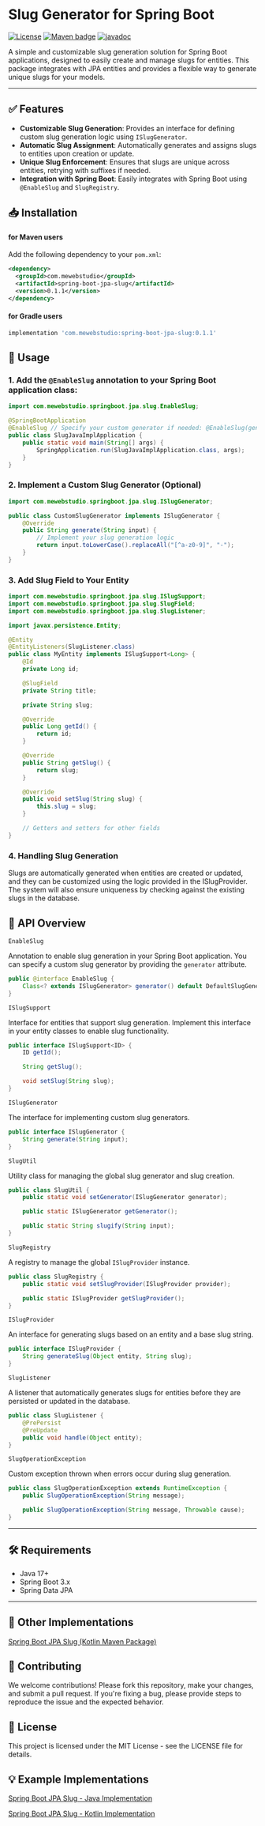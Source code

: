# Slug Generator for Spring Boot

[![License](https://img.shields.io/badge/License-MIT-blue.svg)](https://opensource.org/licenses/MIT)
[![Maven badge](https://maven-badges.herokuapp.com/maven-central/com.mewebstudio/spring-boot-jpa-slug/badge.svg?style=flat)](https://central.sonatype.com/artifact/com.mewebstudio/spring-boot-jpa-slug)
[![javadoc](https://javadoc.io/badge2/com.mewebstudio/spring-boot-jpa-slug/javadoc.svg)](https://javadoc.io/doc/com.mewebstudio/spring-boot-jpa-slug)

A simple and customizable slug generation solution for Spring Boot applications, designed to easily create and manage slugs for entities. This package integrates with JPA entities and provides a flexible way to generate unique slugs for your models.

---

## ✅ Features

- **Customizable Slug Generation**: Provides an interface for defining custom slug generation logic using `ISlugGenerator`.
- **Automatic Slug Assignment**: Automatically generates and assigns slugs to entities upon creation or update.
- **Unique Slug Enforcement**: Ensures that slugs are unique across entities, retrying with suffixes if needed.
- **Integration with Spring Boot**: Easily integrates with Spring Boot using `@EnableSlug` and `SlugRegistry`.

## 📥 Installation

#### for Maven users

Add the following dependency to your `pom.xml`:

```xml
<dependency>
  <groupId>com.mewebstudio</groupId>
  <artifactId>spring-boot-jpa-slug</artifactId>
  <version>0.1.1</version>
</dependency>
```

#### for Gradle users
```groovy
implementation 'com.mewebstudio:spring-boot-jpa-slug:0.1.1'
```

## 🚀 Usage

### 1. Add the `@EnableSlug` annotation to your Spring Boot application class:

```java
import com.mewebstudio.springboot.jpa.slug.EnableSlug;

@SpringBootApplication
@EnableSlug // Specify your custom generator if needed: @EnableSlug(generator = CustomSlugGenerator.class) 
public class SlugJavaImplApplication {
    public static void main(String[] args) {
        SpringApplication.run(SlugJavaImplApplication.class, args);
    }
}
```

### 2. Implement a Custom Slug Generator (Optional)

```java
import com.mewebstudio.springboot.jpa.slug.ISlugGenerator;

public class CustomSlugGenerator implements ISlugGenerator {
    @Override
    public String generate(String input) {
        // Implement your slug generation logic
        return input.toLowerCase().replaceAll("[^a-z0-9]", "-");
    }
}
```

### 3. Add Slug Field to Your Entity

```java
import com.mewebstudio.springboot.jpa.slug.ISlugSupport;
import com.mewebstudio.springboot.jpa.slug.SlugField;
import com.mewebstudio.springboot.jpa.slug.SlugListener;

import javax.persistence.Entity;

@Entity
@EntityListeners(SlugListener.class)
public class MyEntity implements ISlugSupport<Long> {
    @Id
    private Long id;

    @SlugField
    private String title;

    private String slug;

    @Override
    public Long getId() {
        return id;
    }

    @Override
    public String getSlug() {
        return slug;
    }

    @Override
    public void setSlug(String slug) {
        this.slug = slug;
    }

    // Getters and setters for other fields
}
```

### 4. Handling Slug Generation

Slugs are automatically generated when entities are created or updated, and they can be customized using the logic provided in the ISlugProvider. The system will also ensure uniqueness by checking against the existing slugs in the database.

## 📘 API Overview

`EnableSlug`

Annotation to enable slug generation in your Spring Boot application. You can specify a custom slug generator by providing the `generator` attribute.

```java
public @interface EnableSlug {
    Class<? extends ISlugGenerator> generator() default DefaultSlugGenerator.class;
}
```

`ISlugSupport`

Interface for entities that support slug generation. Implement this interface in your entity classes to enable slug functionality.

```java
public interface ISlugSupport<ID> {
    ID getId();

    String getSlug();

    void setSlug(String slug);
}
```

`ISlugGenerator`

The interface for implementing custom slug generators.
```java
public interface ISlugGenerator {
    String generate(String input);
}
```

`SlugUtil`

Utility class for managing the global slug generator and slug creation.
```java
public class SlugUtil {
    public static void setGenerator(ISlugGenerator generator);

    public static ISlugGenerator getGenerator();

    public static String slugify(String input);
}
```

`SlugRegistry`

A registry to manage the global `ISlugProvider` instance.
```java
public class SlugRegistry {
    public static void setSlugProvider(ISlugProvider provider);

    public static ISlugProvider getSlugProvider();
}
```

`ISlugProvider`

An interface for generating slugs based on an entity and a base slug string.
```java
public interface ISlugProvider {
    String generateSlug(Object entity, String slug);
}
```

`SlugListener`

A listener that automatically generates slugs for entities before they are persisted or updated in the database.
```java
public class SlugListener {
    @PrePersist
    @PreUpdate
    public void handle(Object entity);
}
```

`SlugOperationException`

Custom exception thrown when errors occur during slug generation.
```java
public class SlugOperationException extends RuntimeException {
    public SlugOperationException(String message);

    public SlugOperationException(String message, Throwable cause);
}
```

---

## 🛠 Requirements

- Java 17+
- Spring Boot 3.x
- Spring Data JPA

---

## 🔁 Other Implementations

[Spring Boot JPA Slug (Kotlin Maven Package)](https://github.com/mewebstudio/spring-boot-jpa-slug-kotlin)

## 🤝 Contributing
We welcome contributions! Please fork this repository, make your changes, and submit a pull request. If you're fixing a bug, please provide steps to reproduce the issue and the expected behavior.

## 📄 License
This project is licensed under the MIT License - see the LICENSE file for details.

## 💡 Example Implementations

[Spring Boot JPA Slug - Java Implementation](https://github.com/mewebstudio/spring-boot-jpa-slug-java-impl)

[Spring Boot JPA Slug - Kotlin Implementation](https://github.com/mewebstudio/spring-boot-jpa-slug-kotlin-impl)
